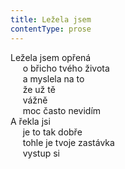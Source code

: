 ```yaml
---
title: Ležela jsem
contentType: prose
---
```


<section>

Ležela jsem opřená  
     o břicho tvého života  
     a myslela na to  
     že už tě  
     vážně  
     moc často nevidím  
A řekla jsi  
     je to tak dobře  
     tohle je tvoje zastávka  
     vystup si

</section>
